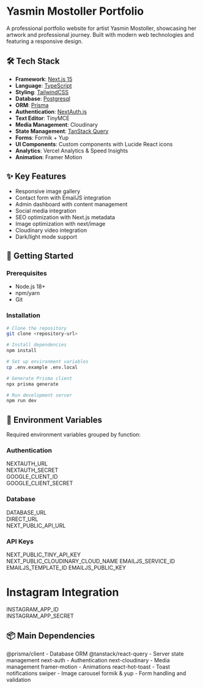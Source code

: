 # Yasmin Mostoller Portfolio

A professional portfolio website for artist Yasmin Mostoller, showcasing her artwork and
professional journey. Built with modern web technologies and featuring a responsive design.

## 🛠 Tech Stack

- **Framework**: [Next.js 15](https://nextjs.org/)
- **Language**: [TypeScript](https://www.typescriptlang.org/)
- **Styling**: [TailwindCSS](https://tailwindcss.com/)
- **Database**: [Postgresql](https://www.postgresql.org/)
- **ORM**: [Prisma](https://www.prisma.io/)
- **Authentication**: [NextAuth.js](https://next-auth.js.org/)
- **Text Editor**: TinyMCE
- **Media Management**: Cloudinary
- **State Management**: [TanStack Query](https://tanstack.com/query)
- **Forms**: Formik + Yup
- **UI Components**: Custom components with Lucide React icons
- **Analytics**: Vercel Analytics & Speed Insights
- **Animation**: Framer Motion

## ✨ Key Features

- Responsive image gallery
- Contact form with EmailJS integration
- Admin dashboard with content management
- Social media integration
- SEO optimization with Next.js metadata
- Image optimization with next/image
- Cloudinary video integration
- Dark/light mode support

## 🚀 Getting Started

### Prerequisites

- Node.js 18+
- npm/yarn
- Git

### Installation

```bash
# Clone the repository
git clone <repository-url>

# Install dependencies
npm install

# Set up environment variables
cp .env.example .env.local

# Generate Prisma client
npx prisma generate

# Run development server
npm run dev
```

## 🔧 Environment Variables

Required environment variables grouped by function:

### Authentication
NEXTAUTH_URL         
NEXTAUTH_SECRET    
GOOGLE_CLIENT_ID     
GOOGLE_CLIENT_SECRET  

### Database
DATABASE_URL         
DIRECT_URL  
NEXT_PUBLIC_API_URL

### API Keys

NEXT_PUBLIC_TINY_API_KEY        
NEXT_PUBLIC_CLOUDINARY_CLOUD_NAME 
EMAILJS_SERVICE_ID 
EMAILJS_TEMPLATE_ID 
EMAILJS_PUBLIC_KEY

# Instagram Integration
INSTAGRAM_APP_ID              
INSTAGRAM_APP_SECRET         

## 📦 Main Dependencies

@prisma/client - Database ORM 
@tanstack/react-query - Server state management 
next-auth - Authentication 
next-cloudinary - Media management 
framer-motion - Animations 
react-hot-toast - Toast notifications
swiper - Image carousel 
formik & yup - Form handling and validation
